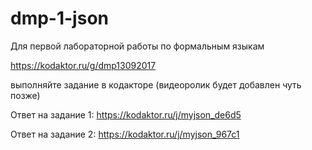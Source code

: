 # dmp-1-json
Для первой лабораторной работы по формальным языкам 

https://kodaktor.ru/g/dmp13092017

выполняйте задание в кодакторе (видеоролик будет добавлен чуть позже)

Ответ на задание 1: https://kodaktor.ru/j/myjson_de6d5

Ответ на задание 2: https://kodaktor.ru/j/myjson_967c1

